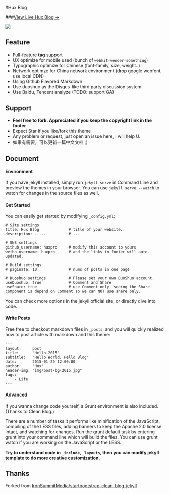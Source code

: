 #Hux Blog

###[View Live Hux Blog &rarr;](http://huxpro.github.io)

![](http://pic3.zhimg.com/4b3c678f7c23067a1975bbc20f6711ea_b.jpg)


## Feature

- Full-feature **tag** support
- UX optimize for mobile used (bunch of `webkit-vender-something`)
- Typographic optimize for Chinese (font-family, size, weight..)
- Network optimze for China network environment (drop google webfont, use local CDN)
- Using Github Flavored Markdown
- Use duoshuo as the Disqus-like third party discussion system
- Use Baidu, Tencent analyze (TODO: support GA)


## Support

- **Feel free to fork. Appreciated if you keep the copyright link in the footer**
- Expect Star if you like/fork this theme
- Any problem or request, just open an issue here, I will help U.
- 如果有需要，可以更新一篇中文文档 ;)


## Document

#### Environment

If you have jekyll installed, simply run `jekyll serve` in Command Line
and preview the themes in your browser. You can use `jekyll serve --watch` to watch for changes in the source files as well.


#### Get Started

You can easily get started by modifying `_config.yml`:

```
# Site settings
title: Hux Blog             # title of your website..
description: .....          # ...

# SNS settings      
github_username: huxpro     # modify this account to yours
weibo_username: huxpro      # and the links in footer will auto-updated.

# Build settings
# paginate: 10              # nums of posts in one page

# Duoshuo settings          # Please set your own DuoShuo account.
useDuoshuo: true            # Comment and Share
useShare: true              # use Comment only. seeing the Share component is depend on Comment so we can NOT use share only.

```

You can check more options in the jekyll official site, or directly dive into code.


#### Write Posts

Free free to checkout markdown files in `_posts`, and you will quickly realized how to post article with markdown and this theme:

```
---
layout:     post
title:      "Hello 2015"
subtitle:   "Hello World, Hello Blog"
date:       2015-01-29 12:00:00
author:     "Hux"
header-img: "img/post-bg-2015.jpg"
tags:
    - Life
---

```

#### Advanced

If you wanna change code yourself, a Grunt environment is also included. (Thanks to Clean Blog.)

There are a number of tasks it performs like minification of the JavaScript, compiling of the LESS files, adding banners to keep the Apache 2.0 license intact, and watching for changes. Run the grunt default task by entering grunt into your command line which will build the files. You can use grunt watch if you are working on the JavaScript or the LESS.

**Try to understand code in `_include`, `_layouts`, then you can modify jekyll template to do more creative customization.**



## Thanks

Forked from [IronSummitMedia/startbootstrap-clean-blog-jekyll](https://github.com/IronSummitMedia/startbootstrap-clean-blog-jekyll)
